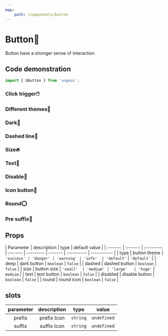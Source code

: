 ```yaml
---
map:
    path: /components/button
---
```


# Button🔘

Button have a stronger sense of interaction

## Code demonstration

```js
import { UButton } from 'ungeui';
```

### Click trigger🖱️

<demo src="./demo/en/default.vue"
  language="vue"
  title="🖱️basic usage"
  desc="Number of buttons clicked + 1">
</demo>

### Different themes🚀

<demo src="./demo/en/theme.vue"
  language="vue"
  title="🚀basic usage"
  desc="Different types determine different topic types. Five topics are provided by default: default, success, warning, danger and info">
</demo>

### Dark🌊

<demo src="./demo/en/deep.vue"
  language="vue"
  title="🌊basic usage"
  desc="dark color has stronger visual impact">
</demo>

### Dashed line🧵

<demo src="./demo/en/dashed.vue"
  language="vue"
  title="🧵basic usage"
  desc="support dotted line">
</demo>

### Size🔥

<demo src="./demo/en/size.vue"
  language="vue"
  title="🔥basic usage"
  desc="size of different buttons">
</demo>

### Text📑

<demo src="./demo/en/text.vue"
  language="vue"
  title="📑basic usage"
  desc="text button">
</demo>

### Disable🚫

<demo src="./demo/en/disabled.vue"
  language="vue"
  title="🚫basic usage"
  desc="disable button">
</demo>

### Icon button🐳

<demo src="./demo/en/icon.vue"
  language="vue"
  title="🐳basic usage"
  desc="The icon button expresses the meaning of the button">
</demo>

### Round⭕

<demo src="./demo/en/round.vue"
  language="vue"
  title="⭕basic usage"
  desc="The circle looks more silky">
</demo>

### Pre suffix🙌

<demo src="./demo/en/fix.vue"
  language="vue"
  title="🙌basic usage"
  desc="The meaning of words and icons is more clear">
</demo>

## Props

|   Parameter  |   description   |    type    |    default value    |
| :------: | :------: | :--------: | :------: | --------- | ------- | ---------- | ----------- |
|   type   | button theme | `'success' | 'danger' | 'warning' | 'info'  | 'default'` | `'default'` |
|   deep   | dark button | `boolean`  | `false`  |
|  dashed  | dashed button | `boolean`  | `false`  |
|   size   | button size |  `'small'  | 'medium' | 'large'   | 'huge'` | `meduim`   |
|   text   | text button | `boolean`  | `false`  |
| disabled | disable button | `boolean`  | `false`  |
|  round   | round icon | `boolean`  | `false`  |

## slots

|  parameter | description | type | value|
| :----: | :------: | :------: | :---------: |
| prefix | prefix Icon | `string` | `undefined` |
| suffix | suffix Icon | `string` | `undefined` |
